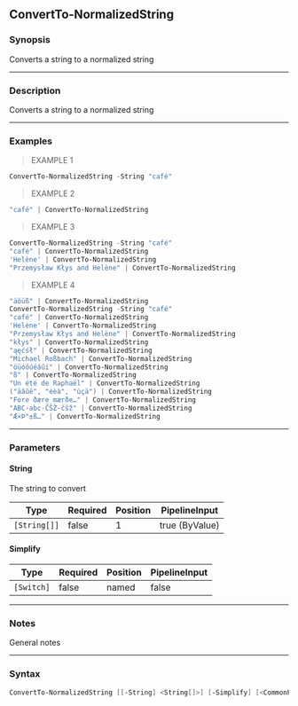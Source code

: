 ConvertTo-NormalizedString
--------------------------

### Synopsis
Converts a string to a normalized string

---

### Description

Converts a string to a normalized string

---

### Examples
> EXAMPLE 1

```PowerShell
ConvertTo-NormalizedString -String "café"
```
> EXAMPLE 2

```PowerShell
"café" | ConvertTo-NormalizedString
```
> EXAMPLE 3

```PowerShell
ConvertTo-NormalizedString -String "café"
"café" | ConvertTo-NormalizedString
'Helène' | ConvertTo-NormalizedString
"Przemysław Kłys and Helène" | ConvertTo-NormalizedString
```
> EXAMPLE 4

```PowerShell
"äöüß" | ConvertTo-NormalizedString
ConvertTo-NormalizedString -String "café"
"café" | ConvertTo-NormalizedString
'Helène' | ConvertTo-NormalizedString
"Przemysław Kłys and Helène" | ConvertTo-NormalizedString
"kłys" | ConvertTo-NormalizedString
"ąęćśł" | ConvertTo-NormalizedString
"Michael Roßbach" | ConvertTo-NormalizedString
"öüóőúéáűí" | ConvertTo-NormalizedString
"ß" | ConvertTo-NormalizedString
"Un été de Raphaël" | ConvertTo-NormalizedString
("äâûê", "éèà", "ùçä") | ConvertTo-NormalizedString
"Fore ðære mærðe…" | ConvertTo-NormalizedString
"ABC-abc-ČŠŽ-čšž" | ConvertTo-NormalizedString
"Æ×Þ°±ß…" | ConvertTo-NormalizedString
```

---

### Parameters
#### **String**
The string to convert

|Type        |Required|Position|PipelineInput |
|------------|--------|--------|--------------|
|`[String[]]`|false   |1       |true (ByValue)|

#### **Simplify**

|Type      |Required|Position|PipelineInput|
|----------|--------|--------|-------------|
|`[Switch]`|false   |named   |false        |

---

### Notes
General notes

---

### Syntax
```PowerShell
ConvertTo-NormalizedString [[-String] <String[]>] [-Simplify] [<CommonParameters>]
```
